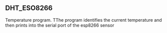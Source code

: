 DHT_ESO8266
-----

Temperature program. TThe program identifies the current temperature and then prints into the serial port of the esp8266 sensor
